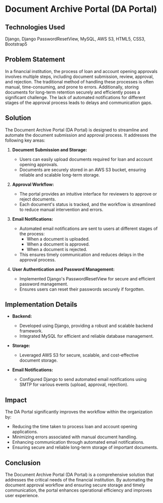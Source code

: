 # Document Archive Portal (DA Portal)

## Technologies Used
Django, Django PasswordResetView, MySQL, AWS S3, HTML5, CSS3, Bootstrap5


## Problem Statement
In a financial institution, the process of loan and account opening approvals involves multiple steps, including document submission, review, approval, and rejection. The traditional method of handling these processes is often manual, time-consuming, and prone to errors. Additionally, storing documents for long-term retention securely and efficiently poses a significant challenge. The lack of automated notifications for different stages of the approval process leads to delays and communication gaps.


## Solution
The Document Archive Portal (DA Portal) is designed to streamline and automate the document submission and approval process. It addresses the following key areas:
1. **Document Submission and Storage:**
   - Users can easily upload documents required for loan and account opening approvals.
   - Documents are securely stored in an AWS S3 bucket, ensuring reliable and scalable long-term storage.

2. **Approval Workflow:**
   - The portal provides an intuitive interface for reviewers to approve or reject documents.
   - Each document's status is tracked, and the workflow is streamlined to reduce manual intervention and errors.

3. **Email Notifications:**
   - Automated email notifications are sent to users at different stages of the process:
     - When a document is uploaded.
     - When a document is approved.
     - When a document is rejected.
   - This ensures timely communication and reduces delays in the approval process.

4. **User Authentication and Password Management:**
   - Implemented Django's PasswordResetView for secure and efficient password management.
   - Ensures users can reset their passwords securely if forgotten.


## Implementation Details
- **Backend:**
  - Developed using Django, providing a robust and scalable backend framework.
  - Integrated MySQL for efficient and reliable database management.
  
- **Storage:**
  - Leveraged AWS S3 for secure, scalable, and cost-effective document storage.
  
- **Email Notifications:**
  - Configured Django to send automated email notifications using SMTP for various events (upload, approval, rejection).


## Impact
The DA Portal significantly improves the workflow within the organization by:
- Reducing the time taken to process loan and account opening applications.
- Minimizing errors associated with manual document handling.
- Enhancing communication through automated email notifications.
- Ensuring secure and reliable long-term storage of important documents.


## Conclusion
The Document Archive Portal (DA Portal) is a comprehensive solution that addresses the critical needs of the financial institution. By automating the document approval workflow and ensuring secure storage and timely communication, the portal enhances operational efficiency and improves user experience.
